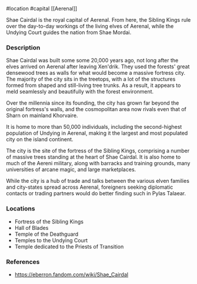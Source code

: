  #location #capital [[Aerenal]]

Shae Cairdal is the royal capital of Aerenal. From here, the Sibling Kings rule over the day-to-day workings of the living elves of Aerenal, while the Undying Court guides the nation from Shae Mordai.

### Description

Shae Cairdal was built some some 20,000 years ago, not long after the elves arrived on Aerenal after leaving Xen'drik. They used the forests' great densewood trees as walls for what would become a massive fortress city. The majority of the city sits in the treetops, with a lot of the structures formed from shaped and still-living tree trunks. As a result, it appears to meld seamlessly and beautifully with the forest environment.

Over the millennia since its founding, the city has grown far beyond the original fortress's walls, and the cosmopolitan area now rivals even that of Sharn on mainland Khorvaire.

It is home to more than 50,000 individuals, including the second-highest population of Undying in Aerenal, making it the largest and most populated city on the island continent.

The city is the site of the fortress of the Sibling Kings, comprising a number of massive trees standing at the heart of Shae Cairdal. It is also home to much of the Aereni military, along with barracks and training grounds, many universities of arcane magic, and large marketplaces.

While the city is a hub of trade and talks between the various elven families and city-states spread across Aerenal, foreigners seeking diplomatic contacts or trading partners would do better finding such in Pylas Talaear.

### Locations

* Fortress of the Sibling Kings
* Hall of Blades
* Temple of the Deathguard
* Temples to the Undying Court
* Temple dedicated to the Priests of Transition

### References

* https://eberron.fandom.com/wiki/Shae_Cairdal

